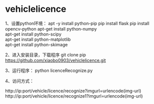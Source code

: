# vehiclelicence
1、设置python环境：
   apt -y install python-pip
   pip install flask
   pip install opencv-python
   apt-get install python-numpy  
   apt-get install python-scipy  
   apt-get install python-matplotlib  
   apt-get install python-skimage
   
2、进入安装目录，下载程序
   git clone pip https://github.com/xiaobo0903/vehiclelicence.git

3、运行程序：
   python licenceRecognize.py
   
4、访问方式：
    
   http://ip:port/vehicle/licence/recognize?imgurl=urlencode(img-url)
   http://ip:port/vehicle/licence/recognize1?imgurl=urlencode(img-url)
